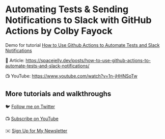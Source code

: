 # Automating Tests & Sending Notifications to Slack with GitHub Actions by Colby Fayock

Demo for tutorial [How to Use Github Actions to Automate Tests and Slack Notifications](https://www.youtube.com/watch?v=1n-jHHNSoTw)

📝 Article: https://spacejelly.dev/posts/how-to-use-github-actions-to-automate-tests-and-slack-notifications/

📺 YouTube: https://www.youtube.com/watch?v=1n-jHHNSoTw

## More tutorials and walkthroughs

🐦 [Follow me on Twitter](https://twitter.com/colbyfayock)

📺 [Subscribe on YouTube](https://www.youtube.com/colbyfayock)

✉️ [Sign Up for My Newsletter](https://colbyfayock.com/newsletter)
